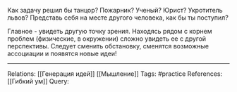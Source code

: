 Как задачу решил бы танцор? Пожарник? Ученый? Юрист? Укротитель львов? 
Представь себя на месте другого человека, как бы ты поступил? 

Главное - увидеть другую точку зрения. Находясь рядом с корнем проблем (физические, в окружении) сложно увидеть ее с другой перспективы. Следует сменить обстановку, сменятся возможные ассоциации и появятся новые идеи!

___
Relations: [[Генерация идей]] [[Мышление]] 
Tags: #practice 
References: [[Гибкий ум]] 
Query: 